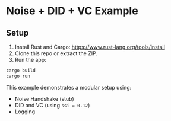 # Noise + DID + VC Example

## Setup

1. Install Rust and Cargo: https://www.rust-lang.org/tools/install
2. Clone this repo or extract the ZIP.
3. Run the app:

```bash
cargo build
cargo run
```

This example demonstrates a modular setup using:
- Noise Handshake (stub)
- DID and VC (using `ssi = 0.12`)
- Logging

